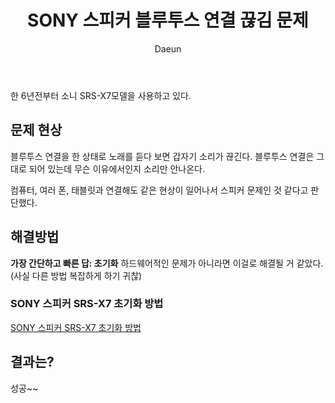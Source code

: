 ﻿---
layout: post
title: SONY 스피커 블루투스 연결 끊김 문제
subheading: 소니 등 블루투스 스피커 연결 끊김 문제 
author: Daeun
categories: IT
banner:
tags: 아이패드 듀얼모니터 윈도우와_ios연결 아이패드활용

---

한 6년전부터 소니 SRS-X7모델을 사용하고 있다. 

## 문제 현상
블루투스 연결을 한 상태로 노래를 듣다 보면 갑자기 소리가 끊긴다. 블루투스 연결은 그대로 되어 있는데 무슨 이유에서인지 소리만 안나온다. 

컴퓨터, 여러 폰, 태블릿과 연결해도 같은 현상이 일어나서 스피커 문제인 것 같다고 판단했다.

## 해결방법
**가장 간단하고 빠른 답: 초기화**
하드웨어적인 문제가 아니라면 이걸로 해결될 거 같았다. (사실 다른 방법 복잡하게 하기 귀찮)

### SONY 스피커 SRS-X7 초기화 방법
[SONY 스피커 SRS-X7 초기화 방법](https://helpguide.sony.net/speaker/srs-x7/v1/ko/contents/TP0000387769.html)

## 결과는?
성공~~
